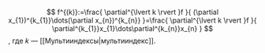 $$
f^{(k)}:=\frac{ \partial^{\lvert k \rvert }f }{ (\partial x_{1})^{k_{1}}\dots(\partial x_{n})^{k_{n}} }=\frac{ \partial^{\lvert k \rvert }f }{ \partial^{k_{1}}x_{1}\dots\partial^{k_{n}}x_{n} }  
$$
, где $k$ — [[Мультииндексы|мультииндекс]].